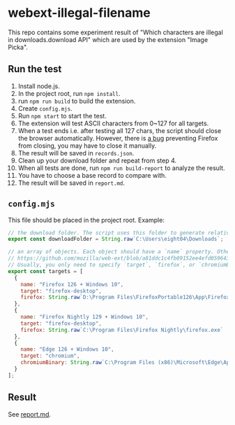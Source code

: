 webext-illegal-filename
====================

This repo contains some experiment result of "Which characters are illegal in downloads.download API" which are used by the extension "Image Picka".

Run the test
------------

1. Install node.js.
2. In the project root, run `npm install`.
3. run `npm run build` to build the extension.
4. Create `config.mjs`.
5. Run `npm start` to start the test.
6. The extension will test ASCII characters from 0~127 for all targets.
7. When a test ends i.e. after testing all 127 chars, the script should close the browser automatically. However, there is [a bug](https://github.com/mozilla/web-ext/issues/1569) preventing Firefox from closing, you may have to close it manually.
8. The result will be saved in `records.json`.
9. Clean up your download folder and repeat from step 4.
10. When all tests are done, run `npm run build-report` to analyze the result.
11. You have to choose a base record to compare with.
12. The result will be saved in `report.md`.

`config.mjs`
-------------

This file should be placed in the project root. Example:

```js
// the download folder. The script uses this folder to generate relative path.
export const downloadFolder = String.raw`C:\Users\eight04\Downloads`;

// an array of objects. Each object should have a `name` property. Other properties will be sent to web-ext runner:
// https://github.com/mozilla/web-ext/blob/a81ddc1c4fb09152ee4efd059643a2312d16e966/src/cmd/run.js#L20
// Usually, you only need to specify `target`, `firefox`, or `chromiumBinary` properties.
export const targets = [
  {
    name: "Firefox 126 + Windows 10",
    target: "firefox-desktop",
    firefox: String.raw`D:\Program Files\FirefoxPortable126\App\Firefox64\firefox.exe`,
  },
  {
    name: "Firefox Nightly 129 + Windows 10",
    target: "firefox-desktop",
    firefox: String.raw`C:\Program Files\Firefox Nightly\firefox.exe`
  },
  {
    name: "Edge 126 + Windows 10",
    target: "chromium",
    chromiumBinary: String.raw`C:\Program Files (x86)\Microsoft\Edge\Application\msedge.exe`
  }
];
```

Result
-------

See [report.md](report.md).
